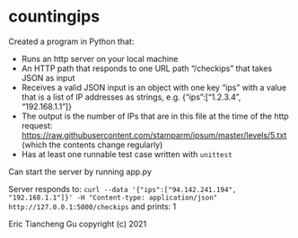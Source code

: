# countingips


Created a program in Python that:
- Runs an http server on your local machine
- An HTTP path that responds to one URL path “/checkips” that takes JSON as input
- Receives a valid JSON input is an object with one key “ips” with a value that is a list of IP addresses as strings, e.g. {“ips”:[“1.2.3.4”, “192.168.1.1”]}
- The output is the number of IPs that are in this file at the time of the http request: https://raw.githubusercontent.com/stamparm/ipsum/master/levels/5.txt (which the contents change regularly)
- Has at least one runnable test case written with `unittest` 

Can start the server by running app.py 

Server responds to:
`curl --data '{"ips":["94.142.241.194", "192.168.1.1"]}' -H "Content-type: application/json" http://127.0.0.1:5000/checkips`
and prints:
1

Eric Tiancheng Gu 
copyright (c) 2021
